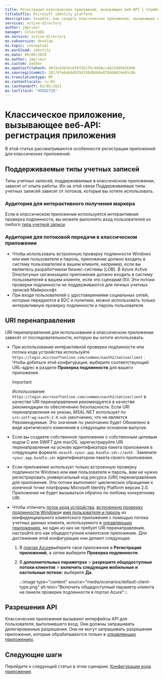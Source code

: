 ```yaml
---
title: Регистрация классических приложений, вызывающих веб-API | Службы
titleSuffix: Microsoft identity platform
description: Узнайте, как создать классическое приложение, вызывающее веб-API (регистрация приложений)
services: active-directory
author: jmprieur
manager: CelesteDG
ms.service: active-directory
ms.subservice: develop
ms.topic: conceptual
ms.workload: identity
ms.date: 09/09/2019
ms.author: jmprieur
ms.custom: aaddev
ms.openlocfilehash: 4031e43b3ec6f6f451fbc4888cc482249042690b
ms.sourcegitcommit: 2817d7e0ab8d9354338d860de878dd6024e93c66
ms.translationtype: MT
ms.contentlocale: ru-RU
ms.lasthandoff: 02/05/2021
ms.locfileid: "99582729"
---
```

# <a name="desktop-app-that-calls-web-apis-app-registration"></a>Классическое приложение, вызывающее веб-API: регистрация приложения

В этой статье рассматриваются особенности регистрации приложений для классических приложений.

## <a name="supported-account-types"></a>Поддерживаемые типы учетных записей

Типы учетных записей, поддерживаемые в классическом приложении, зависят от опыта работы. Из-за этой связи Поддерживаемые типы учетных записей зависят от потоков, которые вы хотите использовать.

### <a name="audience-for-interactive-token-acquisition"></a>Аудитория для интерактивного получения маркера

Если в классическом приложении используется интерактивная проверка подлинности, вы можете выполнять вход пользователей из любого [типа учетной записи](quickstart-register-app.md).

### <a name="audience-for-desktop-app-silent-flows"></a>Аудитория для потоковой передачи в классическом приложении

- Чтобы использовать встроенную проверку подлинности Windows или имя пользователя и пароль, приложение должно входить в систему пользователей в вашем клиенте, например, если вы являетесь разработчиком бизнес-системы (LOB). В Azure Active Directoryных организациях приложение должно входить в систему пользователей в вашем клиенте, если это сценарий ISV. Эти потоки проверки подлинности не поддерживаются для личных учетных записей Майкрософт.
- При входе пользователей с удостоверениями социальных сетей, которые передаются в B2C и политике, можно использовать только интерактивную проверку подлинности и пароль пользователя.

## <a name="redirect-uris"></a>URI перенаправления

URI перенаправления для использования в классическом приложении зависят от последовательности, которую вы хотите использовать.

- При использовании интерактивной проверки подлинности или потока кода устройства используйте `https://login.microsoftonline.com/common/oauth2/nativeclient` . Чтобы добиться этой конфигурации, выберите соответствующий URL-адрес в разделе **Проверка подлинности** для вашего приложения.

  > [!IMPORTANT]
  > Использование `https://login.microsoftonline.com/common/oauth2/nativeclient` в качестве URI перенаправления рекомендуется в качестве рекомендации по обеспечению безопасности.  Если URI перенаправления не указан, MSAL.NET использует по `urn:ietf:wg:oauth:2.0:oob` умолчанию, что не является Рекомендуемые.  Это значение по умолчанию будет Обновлено в виде критического изменения в следующем основном выпуске.

- Если вы создаете собственное приложение с собственным целевым кодом C или SWIFT для macOS, зарегистрируйте URI перенаправления на основе идентификатора пакета приложения в следующем формате: `msauth.<your.app.bundle.id>://auth` . Замените `<your.app.bundle.id>` идентификатором пакета своего приложения.
- Если приложение использует только встроенную проверку подлинности Windows или имя пользователя и пароль, вам не нужно регистрировать универсальный код ресурса (URI) перенаправления для приложения. Эти потоки выполняют циклическое обращение к конечной точке платформы Microsoft Identity Platform версии 2.0. Приложение не будет вызываться обратно по любому конкретному URI.
- Чтобы отличать [поток кода устройства](scenario-desktop-acquire-token.md#device-code-flow), [встроенную проверку подлинности Windows](scenario-desktop-acquire-token.md#integrated-windows-authentication)и [имя пользователя и пароль](scenario-desktop-acquire-token.md#username-and-password) из конфиденциального клиентского приложения с помощью потока учетных данных клиента, используемого в [управляющих приложениях](scenario-daemon-overview.md), ни один из них не требует URI перенаправления, настройте его как общедоступное клиентское приложение. Для достижения этой конфигурации они делают следующее.

    1. В <a href="https://portal.azure.com/" target="_blank"> <span class="docon docon-navigate-external x-hidden-focus"></span> портал Azure</a>выберите свое приложение в **Регистрация приложений**, а затем выберите **Проверка подлинности**.
    1. В **дополнительных параметрах**  >  **разрешите общедоступные потоки клиентов**  >  **включить следующие мобильные и настольные потоки:** выберите **Да**.

        :::image type="content" source="media/scenarios/default-client-type.png" alt-text="Включить общедоступный параметр клиента на панели проверки подлинности в портал Azure":::

## <a name="api-permissions"></a>Разрешения API

Классические приложения вызывают интерфейсы API для пользователя, выполнившего вход. Они должны запрашивать делегированные разрешения. Они не могут запрашивать разрешения приложения, которые обрабатываются только в [управляющих приложениях](scenario-daemon-overview.md).

## <a name="next-steps"></a>Следующие шаги

Перейдите к следующей статье в этом сценарии: [Конфигурация кода приложения](scenario-desktop-app-configuration.md).
